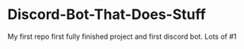 # Discord-Bot-That-Does-Stuff
My first repo first fully finished project and first discord bot. Lots of #1
